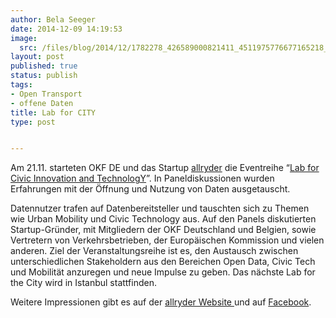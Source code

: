 ```yaml
---
author: Bela Seeger
date: 2014-12-09 14:19:53
image:
  src: /files/blog/2014/12/1782278_426589000821411_4511975776677165218_o-415x276.jpg
layout: post
published: true
status: publish
tags:
- Open Transport
- offene Daten
title: Lab for CITY
type: post


---
```


Am 21.11. starteten OKF DE und das Startup [allryder](http://www.allryder.com/) die Eventreihe “[Lab for Civic Innovation and TechnologY](http://labforcity.org/)”. In Paneldiskussionen wurden Erfahrungen mit der Öffnung und Nutzung von Daten ausgetauscht.

Datennutzer trafen auf Datenbereitsteller und tauschten sich zu Themen wie Urban Mobility und Civic Technology aus. Auf den Panels diskutierten Startup-Gründer, mit Mitgliedern der OKF Deutschland und Belgien, sowie Vertretern von Verkehrsbetrieben, der Europäischen Kommission und vielen anderen. Ziel der Veranstaltungsreihe ist es, den Austausch zwischen unterschiedlichen Stakeholdern aus den Bereichen Open Data, Civic Tech und Mobilität anzuregen und neue Impulse zu geben. Das nächste Lab for the City wird in Istanbul stattfinden.

Weitere Impressionen gibt es auf der [allryder Website ](http://www.allryder.com/lab-city-retrospective/)und auf [Facebook](https://www.facebook.com/media/set/?set=a.426588534154791.1073741837.275692779244368&type=3).